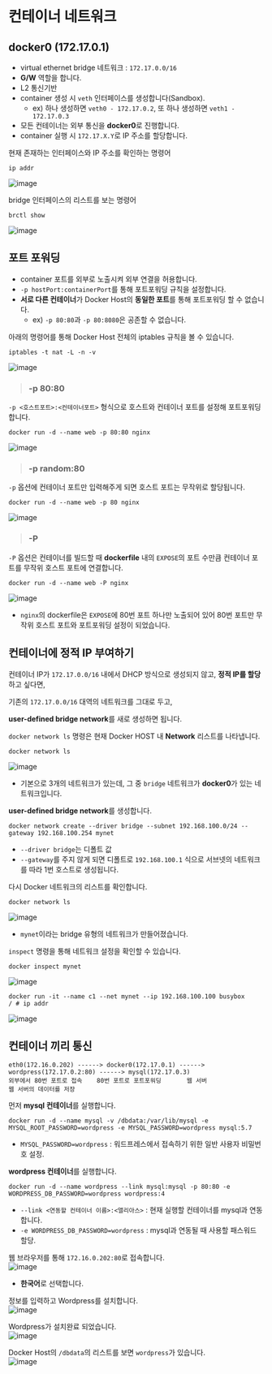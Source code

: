 # 컨테이너 네트워크

## docker0 (172.17.0.1)

- virtual ethernet bridge 네트워크 : `172.17.0.0/16`
- **G/W** 역할을 합니다.
- L2 통신기반
- container 생성 시 `veth` 인터페이스를 생성합니다(Sandbox).
  - ex) 하나 생성하면 `veth0 - 172.17.0.2`, 또 하나 생성하면 `veth1 - 172.17.0.3` 
- 모든 컨테이너는 외부 통신을 **docker0**로 진행합니다.
- container 실행 시 `172.17.X.Y`로 IP 주소를 할당합니다.

현재 존재하는 인터페이스와 IP 주소를 확인하는 명령어   
```
ip addr
```   
![image](https://user-images.githubusercontent.com/43658658/153750719-f1ced561-d31a-4c98-9a64-c4817f0a6caa.png)

bridge 인터페이스의 리스트를 보는 명령어   
```
brctl show
```   
![image](https://user-images.githubusercontent.com/43658658/153751532-3b044f81-aeff-4e40-9695-c930905a8b7f.png)

## 포트 포워딩

- container 포트를 외부로 노출시켜 외부 연결을 허용합니다.
- `-p hostPort:containerPort`를 통해 포트포워딩 규칙을 설정합니다.
- **서로 다른 컨테이너**가 Docker Host의 **동일한 포트**를 통해 포트포워딩 할 수 없습니다.
  * ex) `-p 80:80`과 `-p 80:8080`은 공존할 수 없습니다. 

아래의 명령어를 통해 Docker Host 전체의 iptables 규칙을 볼 수 있습니다.
```
iptables -t nat -L -n -v
```   
![image](https://user-images.githubusercontent.com/43658658/153751917-269963b8-1e24-4a33-83b0-9bd07876810c.png)

> <h3>-p 80:80</h3>

`-p <호스트포트>:<컨테이너포트>` 형식으로 호스트와 컨테이너 포트를 설정해 포트포워딩합니다.   
```
docker run -d --name web -p 80:80 nginx
```   
![image](https://user-images.githubusercontent.com/43658658/153752061-5620e7aa-f1f6-4b2a-92f8-dd9f8c4239d3.png)

> <h3>-p random:80</h3>

`-p` 옵션에 컨테이너 포트만 입력해주게 되면 호스트 포트는 무작위로 할당됩니다.   
```
docker run -d --name web -p 80 nginx
```   
![image](https://user-images.githubusercontent.com/43658658/153751982-aba61506-91f4-4b3d-9416-d77059ec6dc3.png)   

> <h3>-P</h3>

`-P` 옵션은 컨테이너를 빌드할 때 **dockerfile** 내의 `EXPOSE`의 포트 수만큼 컨테이너 포트를 무작위 호스트 포트에 연결합니다.   
```
docker run -d --name web -P nginx
```   
![image](https://user-images.githubusercontent.com/43658658/153752176-268cb90e-6493-4d09-885f-763b4f2ae50a.png)   
- `nginx`의 dockerfile은 `EXPOSE`에 80번 포트 하나만 노출되어 있어 80번 포트만 무작위 호스트 포트와 포트포워딩 설정이 되었습니다.

## 컨테이너에 정적 IP 부여하기

컨테이너 IP가 `172.17.0.0/16` 내에서 DHCP 방식으로 생성되지 않고, **정적 IP를 할당**하고 싶다면,

기존의 `172.17.0.0/16` 대역의 네트워크를 그대로 두고,   

**user-defined bridge network**를 새로 생성하면 됩니다.

`docker network ls` 명령은 현재 Docker HOST 내 **Network** 리스트를 나타냅니다.   
```
docker network ls
```   
![image](https://user-images.githubusercontent.com/43658658/153752284-92b44711-d251-474f-a36d-8a70f0bc9b75.png)   
- 기본으로 3개의 네트워크가 있는데, 그 중 `bridge` 네트워크가 **docker0**가 있는 네트워크입니다.

**user-defined bridge network**를 생성합니다.   
```
docker network create --driver bridge --subnet 192.168.100.0/24 --gateway 192.168.100.254 mynet
```   
- `--driver bridge`는 디폴트 값
- `--gateway`를 주지 않게 되면 디폴트로 `192.168.100.1` 식으로 서브넷의 네트워크를 따라 1번 호스트로 생성됩니다.

다시 Docker 네트워크의 리스트를 확인합니다.   
```
docker network ls
```   
![image](https://user-images.githubusercontent.com/43658658/153752372-77a6d291-fcb3-44f7-81c0-2201ee6bcd73.png)   
- `mynet`이라는 bridge 유형의 네트워크가 만들어졌습니다.

`inspect` 명령을 통해 네트워크 설정을 확인할 수 있습니다.   
```
docker inspect mynet
```   
![image](https://user-images.githubusercontent.com/43658658/153752425-a4b6010d-fc2a-4bfb-ae89-7fb71e042412.png)

```
docker run -it --name c1 --net mynet --ip 192.168.100.100 busybox
/ # ip addr
```   
![image](https://user-images.githubusercontent.com/43658658/153752739-a69a6bba-3709-45c6-8bfa-0e93cfc79cf4.png)

## 컨테이너 끼리 통신

```
eth0(172.16.0.202) ------> docker0(172.17.0.1) ------> wordpress(172.17.0.2:80) ------> mysql(172.17.0.3)
외부에서 80번 포트로 접속    80번 포트로 포트포워딩       웹 서버                           웹 서버의 데이터를 저장
```

먼저 **mysql 컨테이너**를 실행합니다.
```
docker run -d --name mysql -v /dbdata:/var/lib/mysql -e MYSQL_ROOT_PASSWORD=wordpress -e MYSQL_PASSWORD=wordpress mysql:5.7
```   
- `MYSQL_PASSWORD=wordpress` : 워드프레스에서 접속하기 위한 일반 사용자 비밀번호 설정.

**wordpress 컨테이너**를 실행합니다.   
```
docker run -d --name wordpress --link mysql:mysql -p 80:80 -e WORDPRESS_DB_PASSWORD=wordpress wordpress:4
```   
- `--link <연동할 컨테이너 이름>:<앨리아스>` : 현재 실행할 컨테이너를 mysql과 연동합니다.
- `-e WORDPRESS_DB_PASSWORD=wordpress` : mysql과 연동될 때 사용할 패스워드 할당.

웹 브라우저를 통해 `172.16.0.202:80`로 접속합니다.   
![image](https://user-images.githubusercontent.com/43658658/153753313-3e908158-2746-49a1-a274-79b21c3bc7f5.png)   
- **한국어**로 선택합니다.

정보를 입력하고 Wordpress를 설치합니다.   
![image](https://user-images.githubusercontent.com/43658658/153753362-915f8948-690d-4f15-8f63-8ec208ef03d4.png)

Wordpress가 설치완료 되었습니다.   
![image](https://user-images.githubusercontent.com/43658658/153753503-898628d7-badc-45dd-ab6f-d5af148c35a7.png)

Docker Host의 `/dbdata`의 리스트를 보면 `wordpress`가 있습니다.   
![image](https://user-images.githubusercontent.com/43658658/153753587-663d72bb-4e7d-4225-98f5-26fe156f9e66.png)

